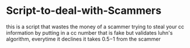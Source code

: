 # Script-to-deal-with-Scammers
this is a script that wastes the money of a scammer trying to steal your cc information by putting in a cc number that is fake but validates luhn's algorithm, everytime it declines it takes $0.5-$1 from the scammer
